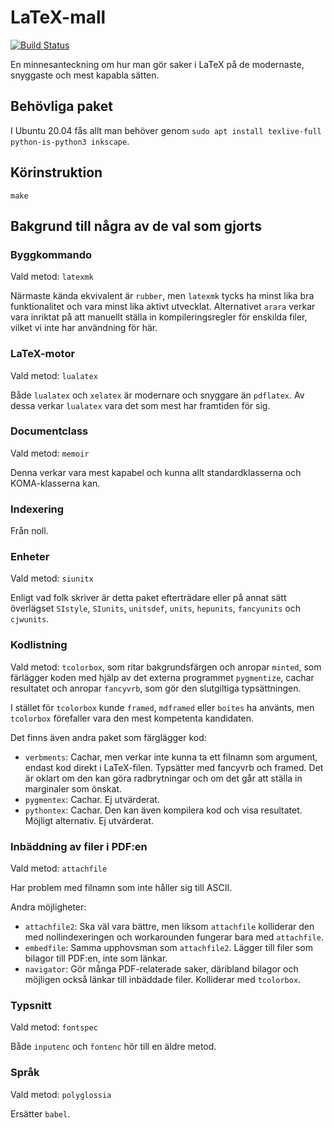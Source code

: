 # LaTeX-mall

[![Build Status](https://travis-ci.org/JonasOlson/latex-mall.svg?branch=master)](https://travis-ci.org/JonasOlson/latex-mall)

En minnesanteckning om hur man gör saker i LaTeX på de modernaste, snyggaste och mest kapabla sätten.

## Behövliga paket

I Ubuntu 20.04 fås allt man behöver genom `sudo apt install texlive-full python-is-python3 inkscape`.

## Körinstruktion

    make

## Bakgrund till några av de val som gjorts

### Byggkommando

Vald metod: `latexmk`

Närmaste kända ekvivalent är `rubber`, men `latexmk` tycks ha minst lika bra funktionalitet och vara minst lika aktivt utvecklat. Alternativet `arara` verkar vara inriktat på att manuellt ställa in kompileringsregler för enskilda filer, vilket vi inte har användning för här.

### LaTeX-motor

Vald metod: `lualatex`

Både `lualatex` och `xelatex` är modernare och snyggare än `pdflatex`. Av dessa verkar `lualatex` vara det som mest har framtiden för sig.

### Documentclass

Vald metod: `memoir`

Denna verkar vara mest kapabel och kunna allt standardklasserna och KOMA-klasserna kan.

### Indexering

Från noll.

### Enheter

Vald metod: `siunitx`

Enligt vad folk skriver är detta paket efterträdare eller på annat sätt överlägset `SIstyle`, `SIunits`, `unitsdef`, `units`, `hepunits`, `fancyunits` och `cjwunits`.

### Kodlistning

Vald metod: `tcolorbox`, som ritar bakgrundsfärgen och anropar `minted`, som färlägger koden med hjälp av det externa programmet `pygmentize`, cachar resultatet och anropar `fancyvrb`, som gör den slutgiltiga typsättningen.

I stället för `tcolorbox` kunde `framed`, `mdframed` eller `boites` ha använts, men `tcolorbox` förefaller vara den mest kompetenta kandidaten.

Det finns även andra paket som färglägger kod:
* `verbments`: Cachar, men verkar inte kunna ta ett filnamn som argument, endast kod direkt i LaTeX-filen. Typsätter med fancyvrb och framed. Det är oklart om den kan göra radbrytningar och om det går att ställa in marginaler som önskat.
* `pygmentex`: Cachar. Ej utvärderat.
* `pythontex`: Cachar. Den kan även kompilera kod och visa resultatet. Möjligt alternativ. Ej utvärderat.

### Inbäddning av filer i PDF:en

Vald metod: `attachfile`

Har problem med filnamn som inte håller sig till ASCII.

Andra möjligheter:
* `attachfile2`: Ska väl vara bättre, men liksom `attachfile` kolliderar den med nollindexeringen och workarounden fungerar bara med `attachfile`.
* `embedfile`: Samma upphovsman som `attachfile2`. Lägger till filer som bilagor till PDF:en, inte som länkar.
* `navigator`: Gör många PDF-relaterade saker, däribland bilagor och möjligen också länkar till inbäddade filer. Kolliderar med `tcolorbox`.

### Typsnitt

Vald metod: `fontspec`

Både `inputenc` och `fontenc` hör till en äldre metod.

### Språk

Vald metod: `polyglossia`

Ersätter `babel`.
